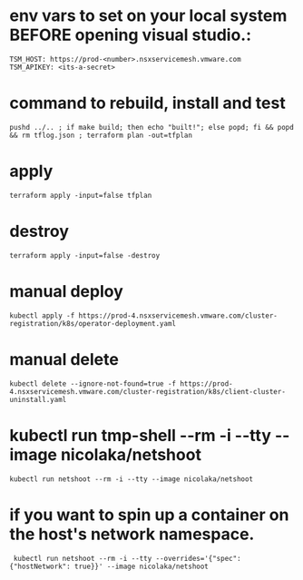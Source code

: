 # env vars to set on your local system BEFORE opening visual studio.:
```
TSM_HOST: https://prod-<number>.nsxservicemesh.vmware.com
TSM_APIKEY: <its-a-secret>
```

# command to rebuild, install and test
```
pushd ../.. ; if make build; then echo "built!"; else popd; fi && popd && rm tflog.json ; terraform plan -out=tfplan
```

# apply
```
terraform apply -input=false tfplan
```

# destroy
```
terraform apply -input=false -destroy
```

# manual deploy
```
kubectl apply -f https://prod-4.nsxservicemesh.vmware.com/cluster-registration/k8s/operator-deployment.yaml
```

# manual delete
```
kubectl delete --ignore-not-found=true -f https://prod-4.nsxservicemesh.vmware.com/cluster-registration/k8s/client-cluster-uninstall.yaml
```

# kubectl run tmp-shell --rm -i --tty --image nicolaka/netshoot
```
kubectl run netshoot --rm -i --tty --image nicolaka/netshoot
```


# if you want to spin up a container on the host's network namespace.
```
 kubectl run netshoot --rm -i --tty --overrides='{"spec": {"hostNetwork": true}}' --image nicolaka/netshoot
```

